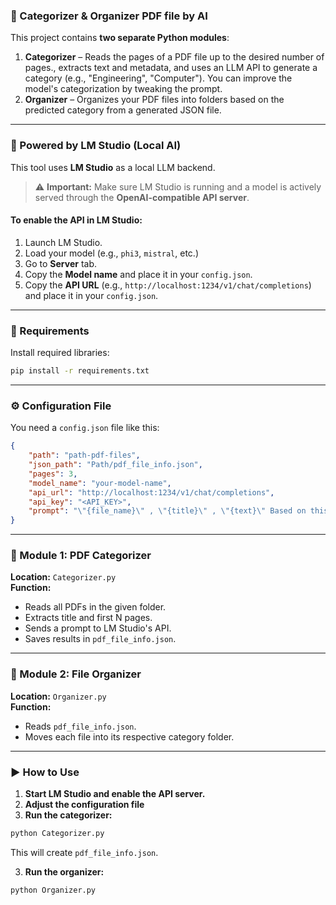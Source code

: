 ### 📂 Categorizer & Organizer PDF file by AI

This project contains **two separate Python modules**:

1. **Categorizer** – Reads the pages of a PDF file up to the desired number of pages., extracts text and metadata, and uses an LLM API to generate a category (e.g., "Engineering", "Computer"). You can improve the model's categorization by tweaking the prompt.
2. **Organizer** – Organizes your PDF files into folders based on the predicted category from a generated JSON file.

---

### 🧠 Powered by LM Studio (Local AI)

This tool uses **LM Studio** as a local LLM backend.

> ⚠️ **Important:** Make sure LM Studio is running and a model is actively served through the **OpenAI-compatible API server**.

#### To enable the API in LM Studio:
1. Launch LM Studio.
2. Load your model (e.g., `phi3`, `mistral`, etc.)
3. Go to **Server** tab.
4. Copy the **Model name** and place it in your `config.json`.
5. Copy the **API URL** (e.g., `http://localhost:1234/v1/chat/completions`) and place it in your `config.json`.

---

### 🔧 Requirements

Install required libraries:

```bash
pip install -r requirements.txt
```

---

### ⚙️ Configuration File

You need a `config.json` file like this:

```json
{
    "path": "path-pdf-files",
    "json_path": "Path/pdf_file_info.json",
    "pages": 3,
    "model_name": "your-model-name",
    "api_url": "http://localhost:1234/v1/chat/completions",
    "api_key": "<API_KEY>",
    "prompt": "\"{file_name}\" , \"{title}\" , \"{text}\" Based on this information, determine the category for this document. It should be a single word in English. Example: Engineering, Computer etc."
}
```

---

### 📁 Module 1: PDF Categorizer

**Location:** `Categorizer.py`  
**Function:**  
- Reads all PDFs in the given folder.
- Extracts title and first N pages.
- Sends a prompt to LM Studio's API.
- Saves results in `pdf_file_info.json`.

---

### 📁 Module 2: File Organizer

**Location:** `Organizer.py`  
**Function:**  
- Reads `pdf_file_info.json`.
- Moves each file into its respective category folder.

---

### ▶️ How to Use

1. **Start LM Studio and enable the API server.**
2. **Adjust the configuration file**
3. **Run the categorizer:**

```bash
python Categorizer.py
```

This will create `pdf_file_info.json`.

3. **Run the organizer:**

```bash
python Organizer.py
```
